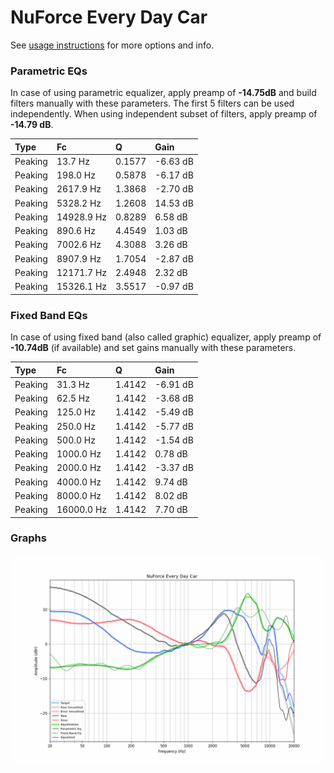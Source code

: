 # NuForce Every Day Car
See [usage instructions](https://github.com/jaakkopasanen/AutoEq#usage) for more options and info.

### Parametric EQs
In case of using parametric equalizer, apply preamp of **-14.75dB** and build filters manually
with these parameters. The first 5 filters can be used independently.
When using independent subset of filters, apply preamp of **-14.79 dB**.

| Type    | Fc         |      Q | Gain     |
|:--------|:-----------|:-------|:---------|
| Peaking | 13.7 Hz    | 0.1577 | -6.63 dB |
| Peaking | 198.0 Hz   | 0.5878 | -6.17 dB |
| Peaking | 2617.9 Hz  | 1.3868 | -2.70 dB |
| Peaking | 5328.2 Hz  | 1.2608 | 14.53 dB |
| Peaking | 14928.9 Hz | 0.8289 | 6.58 dB  |
| Peaking | 890.6 Hz   | 4.4549 | 1.03 dB  |
| Peaking | 7002.6 Hz  | 4.3088 | 3.26 dB  |
| Peaking | 8907.9 Hz  | 1.7054 | -2.87 dB |
| Peaking | 12171.7 Hz | 2.4948 | 2.32 dB  |
| Peaking | 15326.1 Hz | 3.5517 | -0.97 dB |

### Fixed Band EQs
In case of using fixed band (also called graphic) equalizer, apply preamp of **-10.74dB**
(if available) and set gains manually with these parameters.

| Type    | Fc         |      Q | Gain     |
|:--------|:-----------|:-------|:---------|
| Peaking | 31.3 Hz    | 1.4142 | -6.91 dB |
| Peaking | 62.5 Hz    | 1.4142 | -3.68 dB |
| Peaking | 125.0 Hz   | 1.4142 | -5.49 dB |
| Peaking | 250.0 Hz   | 1.4142 | -5.77 dB |
| Peaking | 500.0 Hz   | 1.4142 | -1.54 dB |
| Peaking | 1000.0 Hz  | 1.4142 | 0.78 dB  |
| Peaking | 2000.0 Hz  | 1.4142 | -3.37 dB |
| Peaking | 4000.0 Hz  | 1.4142 | 9.74 dB  |
| Peaking | 8000.0 Hz  | 1.4142 | 8.02 dB  |
| Peaking | 16000.0 Hz | 1.4142 | 7.70 dB  |

### Graphs
![](./NuForce%20Every%20Day%20Car.png)